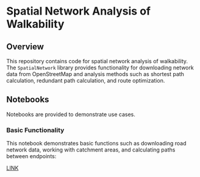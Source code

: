 # Spatial Network Analysis of Walkability

## Overview

This repository contains code for spatial network analysis of walkability.  The `SpatialNetwork` library provides functionality for downloading network data 
from OpenStreetMap and analysis methods such as shortest path calculation, redundant path calculation, and route optimization.  

## Notebooks

Notebooks are provided to demonstrate use cases.

### Basic Functionality

This notebook demonstrates basic functions such as downloading road network data, working with catchment areas, and calculating paths between endpoints:

[LINK](https://github.com/ccchris-allen/walkability/blob/master/notebooks/wins-calculate.ipynb)


